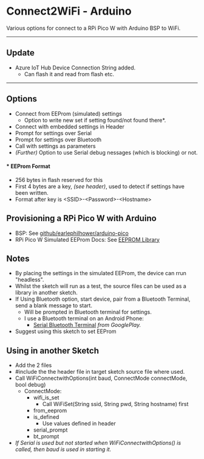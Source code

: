 # Connect2WiFi - Arduino

Various options for connect to a RPi Pico W with Arduino BSP to WiFi.

----

## Update

- Azure IoT Hub Device Connection String added.
  - Can flash it and read from flash etc.

---

## Options

- Connect from EEProm (simulated) settings
  - Option to write new set if setting found/not found there*.
- Connect with embedded settings in Header
- Prompt for settings over Serial
- Prompt for settings over Bluetooth
- Call with settings as parameters
- _(Further)_ Option to use Serial debug nessages (which is blocking) or not.



#### * EEProm Format

- 256 bytes in flash reserved for this
- First 4 bytes are a key, _(see header)_, used to detect if settings have been written.
- Format after key is &lt;SSID&gt;-&lt;Password&gt;-&lt;Hostname&gt;

## Provisioning a RPi Pico W with Arduino

- BSP: See [github/earlephilhower/arduino-pico](https://github.com/earlephilhower/arduino-pico)
- RPi Pico W Simulated EEProm Docs: See [EEPROM Library](https://arduino-pico.readthedocs.io/en/latest/eeprom.html)

## Notes

- By placing the settings in the simulated EEProm, the device can rrun "headless".
- Whilst the sketch will run as a test, the source files can be used as a library in another sketch.
- If Using Bluetooth option, start device, pair from a Bluetooth Terminal, send a blank message to start.
  - Will be prompted in Bluetooth terminal for settings.
  - I use a Bluetooth terminal on an Android Phone:
    - [Serial Bluetooth Terminal](https://play.google.com/store/apps/details?id=de.kai_morich.serial_bluetooth_terminal&hl=en_US)  _from GooglePlay._
- Suggest using this sketch to set EEProm

## Using in another Sketch

- Add the 2 files
- #include the the header file in target sketch source file where used.
- Call WiFiConnectwithOptions(int baud, ConnectMode connectMode, bool debug)
  - ConnectMode:
    - wifi_is_set
      - Call WiFiSet(String ssid, String pwd, String hostname) first  
    - from_eeprom
    - is_defined
      - Use values defined in header
    - serial_prompt
    -   bt_prompt
- _If Serial is used but not started  when WiFiConnectwithOptions() is called, then baud is used in starting it._
